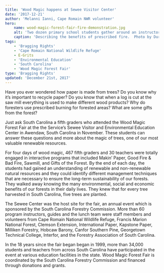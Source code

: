 ```yaml
---
title: 'Wood Magic happens at Sewee Visitor Center'
date: '2017-12-21'
author: 'Melanni Ianni, Cape Romain NWR volunteer'
hero:
    name: wood-magic-forest-fair-fire-demonstration.jpg
    alt: 'Two dozen primary school students gather around an instructor and a small fire.'
    caption: 'Describing the benefits of prescribed fire.  Photo by Durwin Carter, USFWS.'
tags:
    - 'Bragging Rights'
    - 'Cape Romain National Wildlife Refuge'
    - E-Grits
    - 'Environmental Education'
    - 'South Carolina'
    - 'Wood Magic Forest Fair'
type: 'Bragging Rights'
updated: 'December 21st, 2017'
---
```


Have you ever wondered how paper is made from trees? Do you know why it’s important to recycle paper? Do you know that when a log is cut at the saw mill everything is used to make different wood products? Why do foresters use prescribed burning for forested areas? What are some gifts from the forest?

Just ask South Carolina a fifth graders who attended the Wood Magic Forest Fair at the the Service’s Sewee Visitor and Environmental Education Center in Awendaw, South Carolina in November. These students can answer these questions and more about the magic of trees, one of our most valuable renewable resources. 

For four days of wood magic, 467 fifth graders and 30 teachers were totally engaged in interactive programs that included  Makin’ Paper, Good Fire & Bad Fire, Sawmill, and Gifts of the Forest. By the end of each day, the students had gained an understanding of renewable and non-renewable natural resources and they could identify different management techniques that are necessary to ensure the long-term sustainability of our forests. They walked away knowing the many environmental, social and economic benefits of our forests in their daily lives. They  knew that for every tree harvested in South Carolina, five trees are planted.  

The Sewee Center was the host site for the fair, an annual event which is sponsored by the South Carolina Forestry Commission. More than 60 program instructors, guides and the lunch team were staff members and volunteers from Cape Romain National Wildlife Refuge, Francis Marion National Forest, Clemson Extension, International Paper, Kapstone Paper, Milliken Forestry, Hobcaw Barony, Canfor Southern Pine, Georgetown Technical College, Interfor, and the Forestry Association of South Carolina.

In the 18 years since the fair began began in 1999, more than 34,000 students and teachers from across South Carolina have participated in the event at various education facilities in the state. Wood Magic Forest Fair is coordinated by the South Carolina Forestry Commission and financed through donations and grants.
